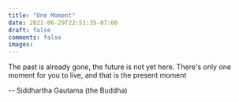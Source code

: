 ```yaml
---
title: "One Moment"
date: 2021-06-29T22:51:35-07:00
draft: false
comments: false
images:
---
```


The past is already gone, the future is not yet here. There's only one moment for you to live, and that is the present moment


-- Siddhartha Gautama (the Buddha)
